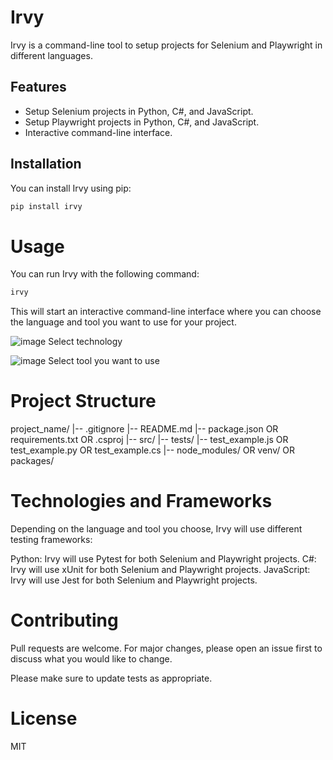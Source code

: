 # Irvy

Irvy is a command-line tool to setup projects for Selenium and Playwright in different languages.

## Features
- Setup Selenium projects in Python, C#, and JavaScript.
- Setup Playwright projects in Python, C#, and JavaScript.
- Interactive command-line interface.

## Installation
You can install Irvy using pip:
```bash
pip install irvy
```

# Usage
You can run Irvy with the following command:
```bash
irvy
```
This will start an interactive command-line interface where you can choose the language and tool you want to use for your project.

![image](https://github.com/automationpi/irvy/assets/82222256/2b680165-c947-4bfb-ae3c-cac93a012294)
Select technology

![image](https://github.com/automationpi/irvy/assets/82222256/85b840fa-4232-4f99-bee8-df8a90495c46)
Select tool you want to use

# Project Structure
project_name/
|-- .gitignore
|-- README.md
|-- package.json OR requirements.txt OR .csproj
|-- src/
    |-- tests/
        |-- test_example.js OR test_example.py OR test_example.cs
|-- node_modules/ OR venv/ OR packages/

# Technologies and Frameworks
Depending on the language and tool you choose, Irvy will use different testing frameworks:

Python: Irvy will use Pytest for both Selenium and Playwright projects.
C#: Irvy will use xUnit for both Selenium and Playwright projects.
JavaScript: Irvy will use Jest for both Selenium and Playwright projects.


# Contributing
Pull requests are welcome. For major changes, please open an issue first to discuss what you would like to change.

Please make sure to update tests as appropriate.

# License
MIT
